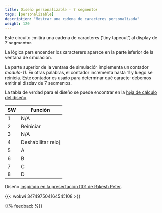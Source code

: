 ```yaml
---
title: Diseño personalizable - 7 segmentos
tags: [personalizable]
description: "Mostrar una cadena de caracteres personalizada"
weight: 120
---
```


Este circuito emitirá una cadena de caracteres ('tiny tapeout') al display de 7 segmentos.

La lógica para encender los caracterers aparece en la parte inferior de la ventana de simulación.

La parte superior de la ventana de simulación implementa un contador *modulo-11*. En otras palabras, el contador incrementa hasta 11 y luego se reinicia. Este contador es usado para determinar qué caracter debemos emitir al display de 7 segmentos.

La tabla de verdad para el diseño se puede encontrar en la [hoja de cálculo del diseño](https://docs.google.com/spreadsheets/d/1-h9pBYtuxv6su2EC8qBc6nX_JqHXks6Gx5nmHFQh_30/edit?usp=sharing).


| SW      | Función             | 
|---------|---------------------|
| 1       | N/A                 | 
| 2       | Reiniciar           | 
| 3       | N/A                 |
| 4       | Deshabilitar reloj  | 
| 5       | A                   | 
| 6       | B                   |
| 7       | C                   | 
| 8       | D                   | 

Diseño [inspirado en la presentación tt01 de Rakesh Peter](https://github.com/r4d10n/tinytapeout-HELLo-3orLd-7seg).

{{< wokwi 347497504164545108 >}}
<br>

{{% feedback %}}
